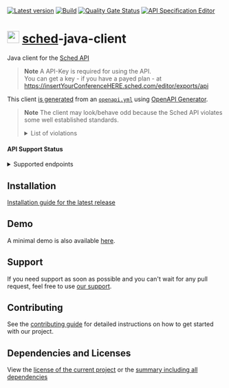 [![Latest version](https://img.shields.io/maven-central/v/com.xdev-software/sched-java-client?logo=apache%20maven)](https://mvnrepository.com/artifact/com.xdev-software/sched-java-client)
[![Build](https://img.shields.io/github/actions/workflow/status/xdev-software/sched-java-client/checkBuild.yml?branch=develop)](https://github.com/xdev-software/sched-java-client/actions/workflows/checkBuild.yml?query=branch%3Adevelop)
[![Quality Gate Status](https://sonarcloud.io/api/project_badges/measure?project=xdev-software_sched-java-client&metric=alert_status)](https://sonarcloud.io/dashboard?id=xdev-software_sched-java-client)
[![API Specification Editor](https://img.shields.io/badge/API--Spec-Editor-85ea2d?logo=swagger)](https://editor.swagger.io/?url=https://raw.githubusercontent.com/xdev-software/sched-java-client/develop/openapi/openapi.yml)

# <img src="https://i0.wp.com/sched.com/wp-content/uploads/2021/11/cropped-favicon.png?fit=28,28&ssl=1" height="28" /> [sched](https://sched.com/)-java-client
Java client for the [Sched API](https://sched.com/api)

> **Note**
> A API-Key is required for using the API.<br/>
> You can get a key - if you have a payed plan - at https://insertYourConferenceHERE.sched.com/editor/exports/api

This client [is generated](./sched-java-client/pom.xml) from an [``openapi.yml``](./openapi/openapi.yml) using [OpenAPI Generator](https://openapi-generator.tech/).

> **Note**
> The client may look/behave odd because the Sched API violates some well established standards.
> <details><summary>List of violations</summary>
> 
> * Errors are (partially) returned with status code [``200 (OK)``](https://developer.mozilla.org/en-US/docs/Web/HTTP/Status/200)
> * ``text/html`` is used as [content type](https://developer.mozilla.org/en-US/docs/Web/HTTP/Basics_of_HTTP/MIME_types#important_mime_types_for_web_developers) for plain text (should be ``text/plain``)
> * ``boolean`` is handled as ``"Y"``/``"N"`` or as ``"0"``/``"1"``
> * Numbers are (partially) handled as string
> * Dates are not formatted according to [``RFC 3339``](https://datatracker.ietf.org/doc/html/rfc3339)
> * Sometimes unix timestamps are used instead of dates
> * Arrays are not handled as arrays and instead comma separated lists are used
> * Incorrect [HTTP Request methods](https://developer.mozilla.org/en-US/docs/Web/HTTP/Methods) are used. E.g. ``GET`` for  ``/api/session/del`` (should be ``DELETE``)
> * Some endpoints don't return JSON by default
> 
> </details>

#### API Support Status

<details><summary>Supported endpoints</summary>

* Site
  * Sync
* Session
  * Add ✔️
  * Modify ✔️
  * Delete ✔️
  * List ✔️
  * Export ✔️
  * Seats
  * Count
* User
  * List ✔️
  * Add ✔️
  * Modify
  * Get
  * Active
  * Avatar
  * Sessions
* Auth¹
  * Login
* Tag
  * Add
  * Modify
  * Delete
  * List
* Going¹
  * Add
  * Delete
  * Schedule
  * All
* Assets
  * Banner
* Role
  * Add ✔️
  * Delete ✔️
  * Export

¹ Handles `User Session Key`
</details>

## Installation
[Installation guide for the latest release](https://github.com/xdev-software/sched-java-client/releases/latest#Installation)

## Demo
A minimal demo is also available [here](./sched-java-client-demo/src/main/java/software/xdev/Application.java).

## Support
If you need support as soon as possible and you can't wait for any pull request, feel free to use [our support](https://xdev.software/en/services/support).

## Contributing
See the [contributing guide](./CONTRIBUTING.md) for detailed instructions on how to get started with our project.

## Dependencies and Licenses
View the [license of the current project](LICENSE) or the [summary including all dependencies](https://xdev-software.github.io/sched-java-client/dependencies/)
